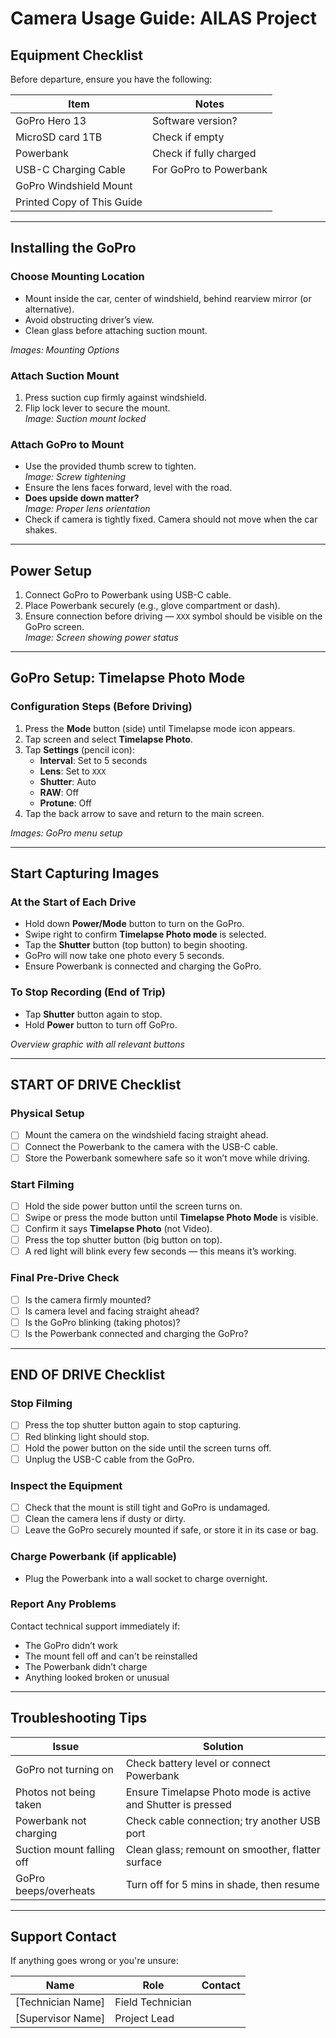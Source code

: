 # Camera Usage Guide: AILAS Project

## Equipment Checklist

Before departure, ensure you have the following:

| Item                 | Notes                        |
|----------------------|------------------------------|
| GoPro Hero 13        | Software version?            |
| MicroSD card 1TB     | Check if empty               |
| Powerbank            | Check if fully charged       |
| USB-C Charging Cable | For GoPro to Powerbank       |
| GoPro Windshield Mount |                            |
| Printed Copy of This Guide |                        |

---

## Installing the GoPro

### Choose Mounting Location
- Mount inside the car, center of windshield, behind rearview mirror (or alternative).
- Avoid obstructing driver’s view.
- Clean glass before attaching suction mount.

*Images: Mounting Options*

### Attach Suction Mount
1. Press suction cup firmly against windshield.
2. Flip lock lever to secure the mount.  
   *Image: Suction mount locked*

### Attach GoPro to Mount
- Use the provided thumb screw to tighten.  
  *Image: Screw tightening*
- Ensure the lens faces forward, level with the road.
- **Does upside down matter?**  
  *Image: Proper lens orientation*
- Check if camera is tightly fixed. Camera should not move when the car shakes.

---

## Power Setup

1. Connect GoPro to Powerbank using USB-C cable.
2. Place Powerbank securely (e.g., glove compartment or dash).
3. Ensure connection before driving — `XXX` symbol should be visible on the GoPro screen.  
   *Image: Screen showing power status*

---

## GoPro Setup: Timelapse Photo Mode

### Configuration Steps (Before Driving)
1. Press the **Mode** button (side) until Timelapse mode icon appears.
2. Tap screen and select **Timelapse Photo**.
3. Tap **Settings** (pencil icon):
   - **Interval**: Set to 5 seconds
   - **Lens**: Set to `XXX`
   - **Shutter**: Auto
   - **RAW**: Off
   - **Protune**: Off
4. Tap the back arrow to save and return to the main screen.

*Images: GoPro menu setup*

---

## Start Capturing Images

### At the Start of Each Drive
- Hold down **Power/Mode** button to turn on the GoPro.
- Swipe right to confirm **Timelapse Photo mode** is selected.
- Tap the **Shutter** button (top button) to begin shooting.
- GoPro will now take one photo every 5 seconds.
- Ensure Powerbank is connected and charging the GoPro.

### To Stop Recording (End of Trip)
- Tap **Shutter** button again to stop.
- Hold **Power** button to turn off GoPro.

*Overview graphic with all relevant buttons*

---

## START OF DRIVE Checklist

### Physical Setup
- [ ] Mount the camera on the windshield facing straight ahead.
- [ ] Connect the Powerbank to the camera with the USB-C cable.
- [ ] Store the Powerbank somewhere safe so it won’t move while driving.

### Start Filming
- [ ] Hold the side power button until the screen turns on.
- [ ] Swipe or press the mode button until **Timelapse Photo Mode** is visible.
- [ ] Confirm it says **Timelapse Photo** (not Video).
- [ ] Press the top shutter button (big button on top).
- [ ] A red light will blink every few seconds — this means it’s working.

### Final Pre-Drive Check
- [ ] Is the camera firmly mounted?
- [ ] Is camera level and facing straight ahead?
- [ ] Is the GoPro blinking (taking photos)?
- [ ] Is the Powerbank connected and charging the GoPro?

---

## END OF DRIVE Checklist

### Stop Filming
- [ ] Press the top shutter button again to stop capturing.
- [ ] Red blinking light should stop.
- [ ] Hold the power button on the side until the screen turns off.
- [ ] Unplug the USB-C cable from the GoPro.

### Inspect the Equipment
- [ ] Check that the mount is still tight and GoPro is undamaged.
- [ ] Clean the camera lens if dusty or dirty.
- [ ] Leave the GoPro securely mounted if safe, or store it in its case or bag.

### Charge Powerbank (if applicable)
- Plug the Powerbank into a wall socket to charge overnight.

### Report Any Problems
Contact technical support immediately if:
- The GoPro didn’t work
- The mount fell off and can't be reinstalled
- The Powerbank didn’t charge
- Anything looked broken or unusual

---

## Troubleshooting Tips

| Issue                    | Solution                                                 |
|--------------------------|----------------------------------------------------------|
| GoPro not turning on     | Check battery level or connect Powerbank                |
| Photos not being taken   | Ensure Timelapse Photo mode is active and Shutter is pressed |
| Powerbank not charging   | Check cable connection; try another USB port            |
| Suction mount falling off| Clean glass; remount on smoother, flatter surface       |
| GoPro beeps/overheats    | Turn off for 5 mins in shade, then resume               |

---

## Support Contact

If anything goes wrong or you're unsure:

| Name             | Role             | Contact           |
|------------------|------------------|-------------------|
| [Technician Name]| Field Technician |                   |
| [Supervisor Name]| Project Lead     |                   |
